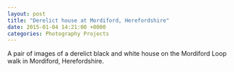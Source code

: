 ```yaml
---
layout: post
title: "Derelict house at Mordiford, Herefordshire"
date: 2015-01-04 14:21:00 +0000
categories: Photography Projects
---
```


<!-- wp:paragraph -->
<p>A pair of images of a derelict black and white house on the Mordiford Loop walk in Mordiford, Herefordshire.</p>
<!-- /wp:paragraph -->

<!-- wp:gallery {"ids":[172,173],"columns":2,"linkTo":"media","sizeSlug":"medium","align":"left"} -->
<figure class="wp-block-gallery alignleft has-nested-images columns-2 is-cropped"><!-- wp:image {"id":172,"sizeSlug":"medium","linkDestination":"media"} -->
<figure class="wp-block-image size-medium"><a href="{{ site.baseurl }}/wp-content/uploads/2023/05/dsc_0026_16339765756_o-scaled.jpg"><img src="https://www.circleseven.co.uk/wp-content/uploads/2023/05/dsc_0026_16339765756_o-199x300.jpg" alt="" class="wp-image-172"/></a></figure>
<!-- /wp:image -->

<!-- wp:image {"id":173,"sizeSlug":"medium","linkDestination":"media"} -->
<figure class="wp-block-image size-medium"><a href="{{ site.baseurl }}/wp-content/uploads/2023/05/dsc_0025_16178123268_o-scaled.jpg"><img src="https://www.circleseven.co.uk/wp-content/uploads/2023/05/dsc_0025_16178123268_o-300x214.jpg" alt="" class="wp-image-173"/></a></figure>
<!-- /wp:image --></figure>
<!-- /wp:gallery -->